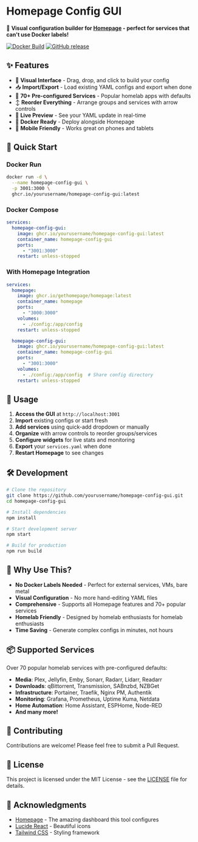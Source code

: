 # Homepage Config GUI

🎨 **Visual configuration builder for [Homepage](https://gethomepage.dev) - perfect for services that can't use Docker labels!**

[![Docker Build](https://github.com/yourusername/homepage-config-gui/actions/workflows/docker-build.yml/badge.svg)](https://github.com/yourusername/homepage-config-gui/actions/workflows/docker-build.yml)
[![GitHub release](https://img.shields.io/github/release/yourusername/homepage-config-gui.svg)](https://github.com/yourusername/homepage-config-gui/releases)

## ✨ Features

- 🎯 **Visual Interface** - Drag, drop, and click to build your config
- 📥 **Import/Export** - Load existing YAML configs and export when done
- 🚀 **70+ Pre-configured Services** - Popular homelab apps with defaults
- ↕️ **Reorder Everything** - Arrange groups and services with arrow controls
- 🎨 **Live Preview** - See your YAML update in real-time
- 🐳 **Docker Ready** - Deploy alongside Homepage
- 📱 **Mobile Friendly** - Works great on phones and tablets

## 🚀 Quick Start

### Docker Run
```bash
docker run -d \
  --name homepage-config-gui \
  -p 3001:3000 \
  ghcr.io/yourusername/homepage-config-gui:latest
```

### Docker Compose
```yaml
services:
  homepage-config-gui:
    image: ghcr.io/yourusername/homepage-config-gui:latest
    container_name: homepage-config-gui
    ports:
      - "3001:3000"
    restart: unless-stopped
```

### With Homepage Integration
```yaml
services:
  homepage:
    image: ghcr.io/gethomepage/homepage:latest
    container_name: homepage
    ports:
      - "3000:3000"
    volumes:
      - ./config:/app/config
    restart: unless-stopped

  homepage-config-gui:
    image: ghcr.io/yourusername/homepage-config-gui:latest
    container_name: homepage-config-gui
    ports:
      - "3001:3000"
    volumes:
      - ./config:/app/config  # Share config directory
    restart: unless-stopped
```

## 📖 Usage

1. **Access the GUI** at `http://localhost:3001`
2. **Import** existing configs or start fresh
3. **Add services** using quick-add dropdown or manually
4. **Organize** with arrow controls to reorder groups/services
5. **Configure widgets** for live stats and monitoring
6. **Export** your `services.yaml` when done
7. **Restart Homepage** to see changes

## 🛠️ Development

```bash
# Clone the repository
git clone https://github.com/yourusername/homepage-config-gui.git
cd homepage-config-gui

# Install dependencies
npm install

# Start development server
npm start

# Build for production
npm run build
```

## 🎯 Why Use This?

- **No Docker Labels Needed** - Perfect for external services, VMs, bare metal
- **Visual Configuration** - No more hand-editing YAML files
- **Comprehensive** - Supports all Homepage features and 70+ popular services
- **Homelab Friendly** - Designed by homelab enthusiasts for homelab enthusiasts
- **Time Saving** - Generate complex configs in minutes, not hours

## 📦 Supported Services

Over 70 popular homelab services with pre-configured defaults:

- **Media**: Plex, Jellyfin, Emby, Sonarr, Radarr, Lidarr, Readarr
- **Downloads**: qBittorrent, Transmission, SABnzbd, NZBGet
- **Infrastructure**: Portainer, Traefik, Nginx PM, Authentik
- **Monitoring**: Grafana, Prometheus, Uptime Kuma, Netdata
- **Home Automation**: Home Assistant, ESPHome, Node-RED
- **And many more!**

## 🤝 Contributing

Contributions are welcome! Please feel free to submit a Pull Request.

## 📄 License

This project is licensed under the MIT License - see the [LICENSE](LICENSE) file for details.

## 🙏 Acknowledgments

- [Homepage](https://gethomepage.dev) - The amazing dashboard this tool configures
- [Lucide React](https://lucide.dev) - Beautiful icons
- [Tailwind CSS](https://tailwindcss.com) - Styling framework
